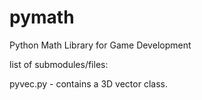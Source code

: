 # pymath
Python Math Library for Game Development

list of submodules/files:

pyvec.py - contains a 3D vector class.
